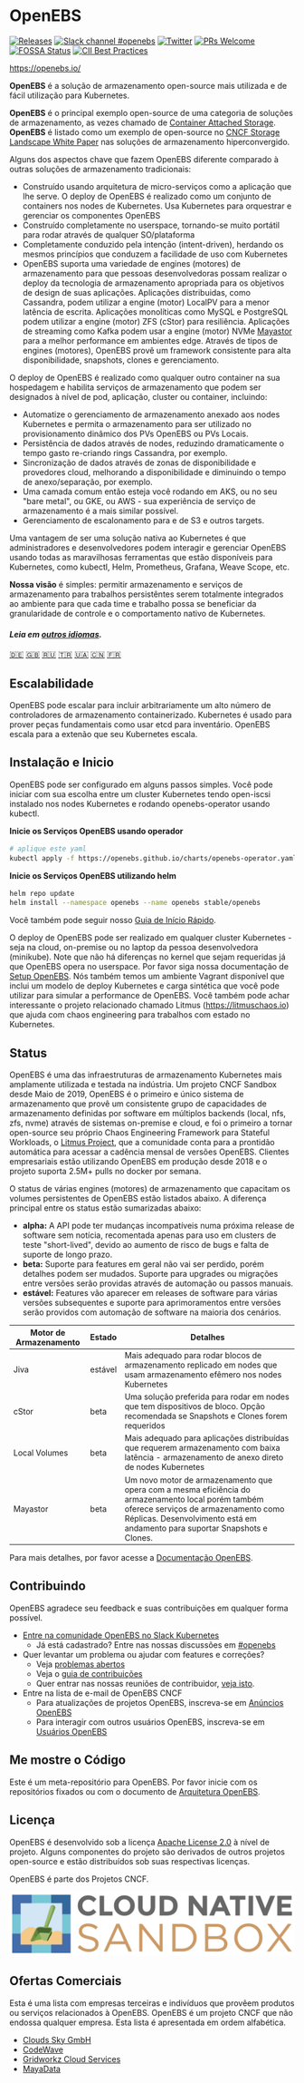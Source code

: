 # OpenEBS

[![Releases](https://img.shields.io/github/release/openebs/openebs/all.svg?style=flat-square)](https://github.com/openebs/openebs/releases)
[![Slack channel #openebs](https://img.shields.io/badge/slack-openebs-brightgreen.svg?logo=slack)](https://kubernetes.slack.com/messages/openebs)
[![Twitter](https://img.shields.io/twitter/follow/openebs.svg?style=social&label=Follow)](https://twitter.com/intent/follow?screen_name=openebs)
[![PRs Welcome](https://img.shields.io/badge/PRs-welcome-brightgreen.svg?style=flat-square)](https://github.com/openebs/openebs/blob/master/CONTRIBUTING.md)
[![FOSSA Status](https://app.fossa.com/api/projects/git%2Bgithub.com%2Fopenebs%2Fopenebs.svg?type=shield)](https://app.fossa.com/projects/git%2Bgithub.com%2Fopenebs%2Fopenebs?ref=badge_shield)
[![CII Best Practices](https://bestpractices.coreinfrastructure.org/projects/1754/badge)](https://bestpractices.coreinfrastructure.org/projects/1754)

https://openebs.io/

**OpenEBS** é a solução de armazenamento open-source mais utilizada e de fácil utilização para Kubernetes.

**OpenEBS** é o principal exemplo open-source de uma categoria de soluções de armazenamento, as vezes chamado de [Container Attached Storage](https://www.cncf.io/blog/2018/04/19/container-attached-storage-a-primer/). **OpenEBS** é listado como um exemplo de open-source no [CNCF Storage Landscape White Paper](https://github.com/cncf/sig-storage/blob/master/CNCF%20Storage%20Landscape%20-%20White%20Paper.pdf) nas soluções de armazenamento hiperconvergido.

Alguns dos aspectos chave que fazem OpenEBS diferente comparado à outras soluções de armazenamento tradicionais:
- Construído usando arquitetura de micro-serviços como a aplicação que lhe serve. O deploy de OpenEBS é realizado como um conjunto de containers nos nodes de Kubernetes. Usa Kubernetes para orquestrar e gerenciar os componentes OpenEBS
- Construído completamente no userspace, tornando-se muito portátil para rodar através de qualquer SO/plataforma
- Completamente conduzido pela intenção (intent-driven), herdando os mesmos princípios que conduzem a facilidade de uso com Kubernetes
- OpenEBS suporta uma variedade de engines (motores) de armazenamento para que pessoas desenvolvedoras possam realizar o deploy da tecnologia de armazenamento apropriada para os objetivos de design de suas aplicações. Aplicações distribuidas, como Cassandra, podem utilizar a engine (motor) LocalPV para a menor latência de escrita. Aplicações monolíticas como MySQL e PostgreSQL podem utilizar a engine (motor) ZFS (cStor) para resiliência. Aplicações de streaming como Kafka podem usar a engine (motor) NVMe [Mayastor](https://github.com/openebs/Mayastor) para a melhor performance em ambientes edge. Através de tipos de engines (motores), OpenEBS provê um framework consistente para alta disponibilidade, snapshots, clones e gerenciamento.

O deploy de OpenEBS é realizado como qualquer outro container na sua hospedagem e habilita serviços de armazenamento que podem ser designados à nível de pod, aplicação, cluster ou container, incluindo:
- Automatize o gerenciamento de armazenamento anexado aos nodes Kubernetes e permita o armazenamento para ser utilizado no provisionamento dinâmico dos PVs OpenEBS ou PVs Locais.
- Persistência de dados através de nodes, reduzindo dramaticamente o tempo gasto re-criando rings Cassandra, por exemplo.
- Sincronização de dados através de zonas de disponibilidade e provedores cloud, melhorando a disponibilidade e diminuindo o tempo de anexo/separação, por exemplo.
- Uma camada comum então esteja você rodando em AKS, ou no seu "bare metal", ou GKE, ou AWS - sua experiência de serviço de armazenamento é a mais similar possível.
- Gerenciamento de escalonamento para e de S3 e outros targets.

Uma vantagem de ser uma solução nativa ao Kubernetes é que administradores e desenvolvedores podem interagir e gerenciar OpenEBS usando todas as maravilhosas ferramentas que estão disponíveis para Kubernetes, como kubectl, Helm, Prometheus, Grafana, Weave Scope, etc.

**Nossa visão** é simples: permitir armazenamento e serviços de armazenamento para trabalhos persistêntes serem totalmente integrados ao ambiente para que cada time e trabalho possa se beneficiar da granularidade de controle e o comportamento nativo de Kubernetes.

#### *Leia em [outros idiomas](translations/TRANSLATIONS.md).*

[🇩🇪](README.de.md)
[:uk:](/README.md)
[🇷🇺](README.ru.md)
[🇹🇷](README.tr.md)
[🇺🇦](README.ua.md)
[🇨🇳](README.zh.md)
[🇫🇷](README.fr.md)

## Escalabilidade

OpenEBS pode escalar para incluir arbitrariamente um alto número de controladores de armazenamento containerizado. Kubernetes é usado para prover peças fundamentais como usar etcd para inventário. OpenEBS escala para a extenão que seu Kubernetes escala.

## Instalação e Inicio

OpenEBS pode ser configurado em alguns passos simples. Você pode iniciar com sua escolha entre um cluster Kubernetes tendo open-iscsi instalado nos nodes Kubernetes e rodando openebs-operator usando kubectl.

**Inicie os Serviços OpenEBS usando operador**
```bash
# aplique este yaml
kubectl apply -f https://openebs.github.io/charts/openebs-operator.yaml
```

**Inicie os Serviços OpenEBS utilizando helm**
```bash
helm repo update
helm install --namespace openebs --name openebs stable/openebs
```

Você também pode seguir nosso [Guia de Início Rápido](https://docs.openebs.io/docs/overview.html).

O deploy de OpenEBS pode ser realizado em qualquer cluster Kubernetes - seja na cloud, on-premise ou no laptop da pessoa desenvolvedora (minikube). Note que não há diferenças no kernel que sejam requeridas já que OpenEBS opera no userspace. Por favor siga nossa documentação de [Setup OpenEBS](https://docs.openebs.io/docs/overview.html). Nós também temos um ambiente Vagrant disponível que inclui um modelo de deploy Kubernetes e carga sintética que você pode utilizar para simular a performance de OpenEBS. Você também pode achar interessante o projeto relacionado chamado Litmus (https://litmuschaos.io) que ajuda com chaos engineering para trabalhos com estado no Kubernetes.

## Status

OpenEBS é uma das infraestruturas de armazenamento Kubernetes mais amplamente utilizada e testada na indústria. Um projeto CNCF Sandbox desde Maio de 2019, OpenEBS é o primeiro e único sistema de armazenamento que provê um consistente grupo de capacidades de armazenamento definidas por software em múltiplos backends (local, nfs, zfs, nvme) através de sistemas on-premise e cloud, e foi o primeiro a tornar open-source seu próprio Chaos Engineering Framework para Stateful Workloads, o [Litmus Project](https://litmuschaos.io), que a comunidade conta para a prontidão automática para acessar a cadência mensal de versões OpenEBS. Clientes empresariais estão utilizando OpenEBS em produção desde 2018 e o projeto suporta 2.5M+ pulls no docker por semana.

O status de várias engines (motores) de armazenamento que capacitam os volumes persistentes de OpenEBS estão listados abaixo. A diferença principal entre os status estão sumarizadas abaixo:
- **alpha:** A API pode ter mudanças incompatíveis numa próxima release de software sem notícia, recomentada apenas para uso em clusters de teste "short-lived", devido ao aumento de risco de bugs e falta de suporte de longo prazo.
- **beta:** Suporte para features em geral não vai ser perdido, porém detalhes podem ser mudados. Suporte para upgrades ou migrações entre versões serão providas através de automação ou passos manuais.
- **estável:** Features vão aparecer em releases de software para várias versões subsequentes e suporte para aprimoramentos entre versões serão providos com automação de software na maioria dos cenários.

| Motor de Armazenamento | Estado | Detalhes |
|---|---|---|
| Jiva | estável | Mais adequado para rodar blocos de armazenamento replicado em nodes que usam armazenamento efêmero nos nodes Kubernetes |
| cStor | beta | Uma solução preferida para rodar em nodes que tem dispositivos de bloco. Opção recomendada se Snapshots e Clones forem requeridos |
| Local Volumes | beta | Mais adequado para aplicações distribuídas que requerem armazenamento com baixa latência - armazenamento de anexo direto de nodes Kubernetes |
| Mayastor | beta | Um novo motor de armazenamento que opera com a mesma eficiência do armazenamento local porém também oferece serviços de armazenamento como Réplicas. Desenvolvimento está em andamento para suportar Snapshots e Clones. |

Para mais detalhes, por favor acesse a [Documentação OpenEBS](https://docs.openebs.io/docs/next/quickstart.html).

## Contribuindo

OpenEBS agradece seu feedback e suas contribuições em qualquer forma possível.

- [Entre na comunidade OpenEBS no Slack Kubernetes](https://kubernetes.slack.com)
  - Já está cadastrado? Entre nas nossas discussões em [#openebs](https://kubernetes.slack.com/messages/openebs/)
- Quer levantar um problema ou ajudar com features e correções?
  - Veja [problemas abertos](https://github.com/openebs/openebs/issues)
  - Veja o [guia de contribuições](/CONTRIBUTING.md)
  - Quer entrar nas nossas reuniões de contribuidor, [veja isto](/community/README.md).
- Entre na lista de e-mail de OpenEBS CNCF
  - Para atualizações de projetos OpenEBS, inscreva-se em [Anúncios OpenEBS](https://lists.cncf.io/g/cncf-openebs-announcements)
  - Para interagir com outros usuários OpenEBS, inscreva-se em [Usuários OpenEBS](https://lists.cncf.io/g/cncf-openebs-users)

## Me mostre o Código

Este é um meta-repositório para OpenEBS. Por favor inicie com os repositórios fixados ou com o documento de [Arquitetura OpenEBS](/contribute/design/README.md).

## Licença

OpenEBS é desenvolvido sob a licença [Apache License 2.0](https://github.com/openebs/openebs/blob/master/LICENSE) à nível de projeto. Alguns componentes do projeto são derivados de outros projetos open-source e estão distribuídos sob suas respectivas licenças.

OpenEBS é parte dos Projetos CNCF.

[![CNCF Sandbox Project](https://raw.githubusercontent.com/cncf/artwork/master/other/cncf-sandbox/horizontal/color/cncf-sandbox-horizontal-color.png)](https://landscape.cncf.io/selected=open-ebs)

## Ofertas Comerciais

Esta é uma lista com empresas terceiras e indivíduos que provêem produtos ou serviços relacionados à OpenEBS. OpenEBS é um projeto CNCF que não endossa qualquer empresa. Esta lista é apresentada em ordem alfabética.
- [Clouds Sky GmbH](https://cloudssky.com/en/)
- [CodeWave](https://codewave.eu/)
- [Gridworkz Cloud Services](https://www.gridworkz.com/)
- [MayaData](https://mayadata.io/)
